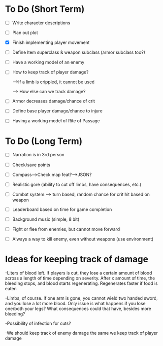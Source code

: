 # To Do (Short Term)
- [ ] Write character descriptions
- [ ] Plan out plot
- [x] Finish implementing player movement
- [ ] Define Item superclass & weapon subclass (armor subclass too?)
- [ ] Have a working model of an enemy
- [ ] How to keep track of player damage?
  
  -->If a limb is crippled, it cannot be used
   
  --> How else can we track damage?
- [ ] Armor decreases damage/chance of crit
- [ ] Define base player damage/chance to injure
- [ ] Having a working model of Rite of Passage


# To Do (Long Term)
- [ ] Narration is in 3rd person
- [ ] Check/save points
- [ ] Compass-->Check map feat?-->JSON?
- [ ] Realistic gore (ability to cut off limbs, have consequences, etc.)
- [ ] Combat system --> turn based, random chance for crit hit based on weapon
- [ ] Leaderboard based on time for game completion
- [ ] Background music (simple, 8 bit)
- [ ] Fight or flee from enemies, but cannot move forward
- [ ] Always a way to kill enemy, even without weapons (use environment)


# Ideas for keeping track of damage
-Liters of blood left. If players is cut, they lose a certain amount of blood across a length of time depending on severity. After x amount of time, the bleeding stops, and blood starts regenerating. Regenerates faster if food is eaten

-Limbs, of course. If one arm is gone, you cannot wield two handed sword, and you lose a lot more blood. Only issue is what happens if you lose one/both your legs? What consequences could that have, besides more bleeding?

-Possibility of infection for cuts?

-We should keep track of enemy damage the same we keep track of player damage

